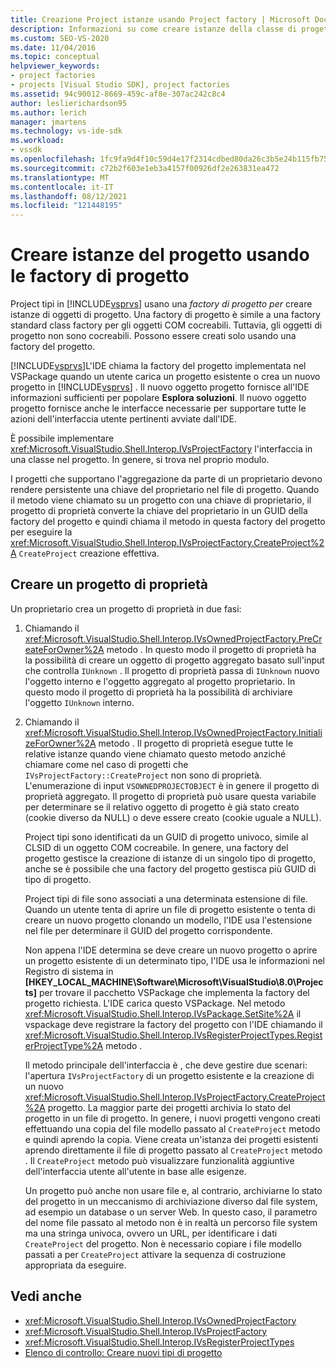 ```yaml
---
title: Creazione Project istanze usando Project factory | Microsoft Docs
description: Informazioni su come creare istanze della classe di progetto usando le factory di progetto nell Visual Studio ide (Integrated Development Environment).
ms.custom: SEO-VS-2020
ms.date: 11/04/2016
ms.topic: conceptual
helpviewer_keywords:
- project factories
- projects [Visual Studio SDK], project factories
ms.assetid: 94c90012-8669-459c-af8e-307ac242c8c4
author: leslierichardson95
ms.author: lerich
manager: jmartens
ms.technology: vs-ide-sdk
ms.workload:
- vssdk
ms.openlocfilehash: 1fc9fa9d4f10c59d4e17f2314cdbed80da26c3b5e24b115fb755c1fce9645b24
ms.sourcegitcommit: c72b2f603e1eb3a4157f00926df2e263831ea472
ms.translationtype: MT
ms.contentlocale: it-IT
ms.lasthandoff: 08/12/2021
ms.locfileid: "121448195"
---
```

# <a name="create-project-instances-by-using-project-factories"></a>Creare istanze del progetto usando le factory di progetto
Project tipi in [!INCLUDE[vsprvs](../../code-quality/includes/vsprvs_md.md)] usano una *factory di progetto per* creare istanze di oggetti di progetto. Una factory di progetto è simile a una factory standard class factory per gli oggetti COM cocreabili. Tuttavia, gli oggetti di progetto non sono cocreabili. Possono essere creati solo usando una factory del progetto.

 [!INCLUDE[vsprvs](../../code-quality/includes/vsprvs_md.md)]L'IDE chiama la factory del progetto implementata nel VSPackage quando un utente carica un progetto esistente o crea un nuovo progetto in [!INCLUDE[vsprvs](../../code-quality/includes/vsprvs_md.md)] . Il nuovo oggetto progetto fornisce all'IDE informazioni sufficienti per popolare **Esplora soluzioni**. Il nuovo oggetto progetto fornisce anche le interfacce necessarie per supportare tutte le azioni dell'interfaccia utente pertinenti avviate dall'IDE.

 È possibile implementare <xref:Microsoft.VisualStudio.Shell.Interop.IVsProjectFactory> l'interfaccia in una classe nel progetto. In genere, si trova nel proprio modulo.

 I progetti che supportano l'aggregazione da parte di un proprietario devono rendere persistente una chiave del proprietario nel file di progetto. Quando il metodo viene chiamato su un progetto con una chiave di proprietario, il progetto di proprietà converte la chiave del proprietario in un GUID della factory del progetto e quindi chiama il metodo in questa factory del progetto per eseguire la <xref:Microsoft.VisualStudio.Shell.Interop.IVsProjectFactory.CreateProject%2A> `CreateProject` creazione effettiva.

## <a name="create-an-owned-project"></a>Creare un progetto di proprietà
 Un proprietario crea un progetto di proprietà in due fasi:

1. Chiamando il <xref:Microsoft.VisualStudio.Shell.Interop.IVsOwnedProjectFactory.PreCreateForOwner%2A> metodo . In questo modo il progetto di proprietà ha la possibilità di creare un oggetto di progetto aggregato basato sull'input che controlla `IUnknown` . Il progetto di proprietà passa di `IUnknown` nuovo l'oggetto interno e l'oggetto aggregato al progetto proprietario. In questo modo il progetto di proprietà ha la possibilità di archiviare l'oggetto `IUnknown` interno.

2. Chiamando il <xref:Microsoft.VisualStudio.Shell.Interop.IVsOwnedProjectFactory.InitializeForOwner%2A> metodo . Il progetto di proprietà esegue tutte le relative istanze quando viene chiamato questo metodo anziché chiamare come nel caso di progetti che `IVsProjectFactory::CreateProject` non sono di proprietà. L'enumerazione di input `VSOWNEDPROJECTOBJECT` è in genere il progetto di proprietà aggregato. Il progetto di proprietà può usare questa variabile per determinare se il relativo oggetto di progetto è già stato creato (cookie diverso da NULL) o deve essere creato (cookie uguale a NULL).

   Project tipi sono identificati da un GUID di progetto univoco, simile al CLSID di un oggetto COM cocreabile. In genere, una factory del progetto gestisce la creazione di istanze di un singolo tipo di progetto, anche se è possibile che una factory del progetto gestisca più GUID di tipo di progetto.

   Project tipi di file sono associati a una determinata estensione di file. Quando un utente tenta di aprire un file di progetto esistente o tenta di creare un nuovo progetto clonando un modello, l'IDE usa l'estensione nel file per determinare il GUID del progetto corrispondente.

   Non appena l'IDE determina se deve creare un nuovo progetto o aprire un progetto esistente di un determinato tipo, l'IDE usa le informazioni nel Registro di sistema in **[HKEY_LOCAL_MACHINE\Software\Microsoft\VisualStudio\8.0\Projects]** per trovare il pacchetto VSPackage che implementa la factory del progetto richiesta. L'IDE carica questo VSPackage. Nel metodo <xref:Microsoft.VisualStudio.Shell.Interop.IVsPackage.SetSite%2A> il vspackage deve registrare la factory del progetto con l'IDE chiamando il <xref:Microsoft.VisualStudio.Shell.Interop.IVsRegisterProjectTypes.RegisterProjectType%2A> metodo .

   Il metodo principale dell'interfaccia è , che deve gestire due scenari: l'apertura `IVsProjectFactory` di un progetto esistente e la creazione di un nuovo <xref:Microsoft.VisualStudio.Shell.Interop.IVsProjectFactory.CreateProject%2A> progetto. La maggior parte dei progetti archivia lo stato del progetto in un file di progetto. In genere, i nuovi progetti vengono creati effettuando una copia del file modello passato al `CreateProject` metodo e quindi aprendo la copia. Viene creata un'istanza dei progetti esistenti aprendo direttamente il file di progetto passato al `CreateProject` metodo . Il `CreateProject` metodo può visualizzare funzionalità aggiuntive dell'interfaccia utente all'utente in base alle esigenze.

   Un progetto può anche non usare file e, al contrario, archiviarne lo stato del progetto in un meccanismo di archiviazione diverso dal file system, ad esempio un database o un server Web. In questo caso, il parametro del nome file passato al metodo non è in realtà un percorso file system ma una stringa univoca, ovvero un URL, per identificare i dati `CreateProject` del progetto. Non è necessario copiare i file modello passati a per `CreateProject` attivare la sequenza di costruzione appropriata da eseguire.

## <a name="see-also"></a>Vedi anche
- <xref:Microsoft.VisualStudio.Shell.Interop.IVsOwnedProjectFactory>
- <xref:Microsoft.VisualStudio.Shell.Interop.IVsProjectFactory>
- <xref:Microsoft.VisualStudio.Shell.Interop.IVsRegisterProjectTypes>
- [Elenco di controllo: Creare nuovi tipi di progetto](../../extensibility/internals/checklist-creating-new-project-types.md)
